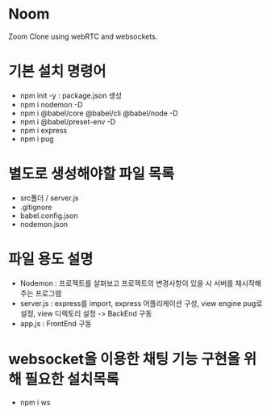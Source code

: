 # Noom

Zoom Clone using webRTC and websockets.

# 기본 설치 명령어

- npm init -y : package.json 생성
- npm i nodemon -D
- npm i @babel/core @babel/cli @babel/node -D
- npm i @babel/preset-env -D
- npm i express
- npm i pug

# 별도로 생성해야할 파일 목록

- src폴더 / server.js
- .gitignore
- babel.config.json
- nodemon.json

# 파일 용도 설명

- Nodemon : 프로젝트를 살펴보고 프로젝트의 변경사항이 있을 시 서버를 재시작해주는 프로그램
- server.js : express를 import, express 어플리케이션 구성, view engine pug로 설정, view 디렉토리 설정 -> BackEnd 구동
- app.js : FrontEnd 구동

# websocket을 이용한 채팅 기능 구현을 위해 필요한 설치목록

- npm i ws
